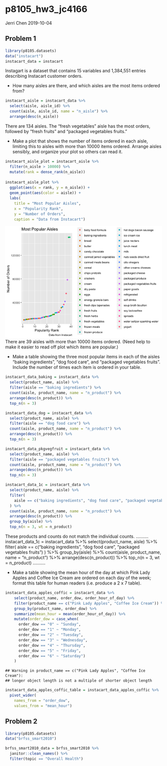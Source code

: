 p8105\_hw3\_jc4166
================
Jerri Chen
2019-10-04

## Problem 1

``` r
library(p8105.datasets)
data("instacart")
instacart_data = instacart
```

Instagart is a dataset that contains 15 variables and 1,384,551 entries
describing Instacart customer orders.

  - How many aisles are there, and which aisles are the most items
    ordered from?

<!-- end list -->

``` r
instacart_aisle = instacart_data %>%
  select(aisle, aisle_id) %>% 
  count(aisle, aisle_id, name = "n_aisle") %>% 
  arrange(desc(n_aisle))
```

There are 134 aisles. The “fresh vegetables” aisle has the most orders,
followed by “fresh fruits” and “packaged vegetables fruits.”

  - Make a plot that shows the number of items ordered in each aisle,
    limiting this to aisles with more than 10000 items ordered. Arrange
    aisles sensibly, and organize your plot so others can read it.

<!-- end list -->

``` r
instacart_aisle_plot = instacart_aisle %>% 
  filter(n_aisle > 10000) %>% 
  mutate(rank = dense_rank(n_aisle))

instacart_aisle_plot %>% 
  ggplot(aes(x = rank, y = n_aisle)) + 
  geom_point(aes(color = aisle)) +
  labs(
    title = "Most Popular Aisles",
    x = "Popularity Rank",
    y = "Number of Orders",
    caption = "Data from Instacart")
```

![](p8105_hw3_jc4166_files/figure-gfm/unnamed-chunk-3-1.png)<!-- -->
There are 39 aisles with more than 10000 items ordered. (Need help to
make it easier to read off plot which items are popular.)

  - Make a table showing the three most popular items in each of the
    aisles “baking ingredients”, “dog food care”, and “packaged
    vegetables fruits”. Include the number of times each item is ordered
    in your table.

<!-- end list -->

``` r
instacart_data_baking = instacart_data %>% 
  select(product_name, aisle) %>% 
  filter(aisle == "baking ingredients") %>% 
  count(aisle, product_name, name = "n_product") %>% 
  arrange(desc(n_product)) %>% 
  top_n(n = 3)
```

``` r
instacart_data_dog = instacart_data %>% 
  select(product_name, aisle) %>% 
  filter(aisle == "dog food care") %>% 
  count(aisle, product_name, name = "n_product") %>% 
  arrange(desc(n_product)) %>% 
  top_n(n = 3)
```

``` r
instacart_data_pkgvegfruit = instacart_data %>% 
  select(product_name, aisle) %>% 
  filter(aisle == "packaged vegetables fruits") %>% 
  count(aisle, product_name, name = "n_product") %>% 
  arrange(desc(n_product)) %>% 
  top_n(n = 3)
```

``` r
instacart_data_1c = instacart_data %>% 
  select(product_name, aisle) %>% 
  filter(
    aisle == c("baking ingredients", "dog food care", "packaged vegetables fruits")
  ) %>% 
  count(aisle, product_name, name = "n_product") %>% 
  arrange(desc(n_product)) %>%
  group_by(aisle) %>% 
  top_n(n = 3, wt = n_product)
```

These products and counts do not match the individual counts. ……….
instacart\_data\_1c = instacart\_data %\>% select(product\_name, aisle)
%\>% filter( aisle == c(“baking ingredients”, “dog food care”, “packaged
vegetables fruits”) ) %\>% group\_by(aisle) %\>% count(aisle,
product\_name, name = “n\_product”) %\>% arrange(desc(n\_product)) %\>%
top\_n(n = 3, wt = n\_product) ……….

  - Make a table showing the mean hour of the day at which Pink Lady
    Apples and Coffee Ice Cream are ordered on each day of the week;
    format this table for human readers (i.e. produce a 2 x 7 table).

<!-- end list -->

``` r
instacart_data_apples_coffic = instacart_data %>% 
    select(product_name, order_dow, order_hour_of_day) %>%
    filter(product_name == c("Pink Lady Apples", "Coffee Ice Cream")) %>%
    group_by(product_name, order_dow) %>%
    summarize(mean_hour = mean(order_hour_of_day)) %>%
    mutate(order_dow = case_when(
      order_dow == "0" ~ "Sunday",
      order_dow == "1" ~ "Monday",
      order_dow == "2" ~ "Tuesday",
      order_dow == "3" ~ "Wednesday",
      order_dow == "4" ~ "Thursday",
      order_dow == "5" ~ "Friday",
      order_dow == "6" ~ "Saturday")
    )
```

    ## Warning in product_name == c("Pink Lady Apples", "Coffee Ice Cream"):
    ## longer object length is not a multiple of shorter object length

``` r
instacart_data_apples_coffic_table = instacart_data_apples_coffic %>% 
  pivot_wider(
    names_from = "order_dow",
    values_from = "mean_hour")
```

## Problem 2

``` r
library(p8105.datasets)
data("brfss_smart2010")
```

``` r
brfss_smart2010_data = brfss_smart2010 %>% 
  janitor::clean_names() %>% 
  filter(topic == "Overall Health")
```
